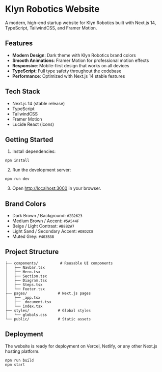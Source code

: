 # Klyn Robotics Website

A modern, high-end startup website for Klyn Robotics built with Next.js 14, TypeScript, TailwindCSS, and Framer Motion.

## Features

- **Modern Design**: Dark theme with Klyn Robotics brand colors
- **Smooth Animations**: Framer Motion for professional motion effects
- **Responsive**: Mobile-first design that works on all devices
- **TypeScript**: Full type safety throughout the codebase
- **Performance**: Optimized with Next.js 14 stable features

## Tech Stack

- Next.js 14 (stable release)
- TypeScript
- TailwindCSS
- Framer Motion
- Lucide React (icons)

## Getting Started

1. Install dependencies:
```bash
npm install
```

2. Run the development server:
```bash
npm run dev
```

3. Open [http://localhost:3000](http://localhost:3000) in your browser.

## Brand Colors

- Dark Brown / Background: `#2B2623`
- Medium Brown / Accent: `#5A544F`
- Beige / Light Contrast: `#B8B2A7`
- Light Sand / Secondary Accent: `#D8D2C8`
- Muted Grey: `#403B38`

## Project Structure

```
├── components/          # Reusable UI components
│   ├── Navbar.tsx
│   ├── Hero.tsx
│   ├── Section.tsx
│   ├── Diagram.tsx
│   ├── Steps.tsx
│   └── Footer.tsx
├── pages/              # Next.js pages
│   ├── _app.tsx
│   ├── _document.tsx
│   └── index.tsx
├── styles/             # Global styles
│   └── globals.css
└── public/             # Static assets
```

## Deployment

The website is ready for deployment on Vercel, Netlify, or any other Next.js hosting platform.

```bash
npm run build
npm start
```
